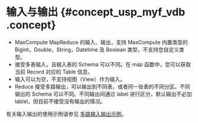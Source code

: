 # 输入与输出 {#concept_usp_myf_vdb .concept}

-   MaxCompute MapReduce 的输入、输出，支持 MaxCompute 内置类型的 Bigint，Double，String，Datetime 及 Boolean 类型，不支持您自定义类型。
-   接受多表输入，且输入表的 Schema 可以不同。在 map 函数中，您可以获取当前 Record 对应的 Table 信息。
-   输入可以为空，不支持视图（View）作为输入。
-   Reduce 接受多路输出，可以输出到不同表，或者同一张表的不同分区。不同输出的 Schema 可以不同。不同输出间通过 label 进行区分，默认输出不必加 lablel，但目前不接受没有输出的情况。

有关输入输出的使用示例请参见 [多路输入输出示例](cn.zh-CN/用户指南/MapReduce/示例程序/多路输入输出示例.md)。

